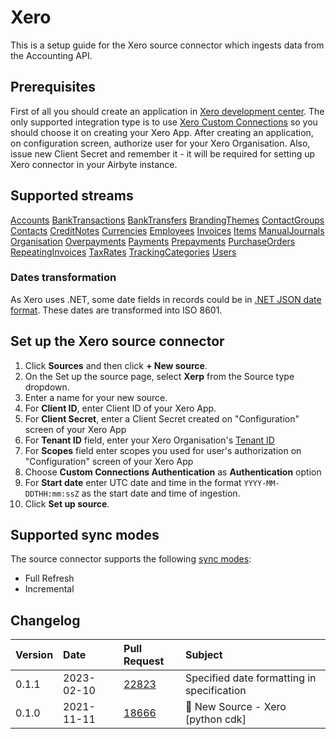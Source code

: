# Xero

This is a setup guide for the Xero source connector which ingests data from the Accounting API.

## Prerequisites

First of all you should create an application in [Xero development center](https://developer.xero.com/app/manage/). The only supported integration type is to use [Xero Custom Connections](https://developer.xero.com/documentation/guides/oauth2/custom-connections/developer) so you should choose it on creating your Xero App.
After creating an application, on configuration screen, authorize user for your Xero Organisation. Also, issue new Client Secret and remember it - it will be required for setting up Xero connector in your Airbyte instance.

## Supported streams

[Accounts](https://developer.xero.com/documentation/api/accounting/accounts)
[BankTransactions](https://developer.xero.com/documentation/api/accounting/banktransactions)
[BankTransfers](https://developer.xero.com/documentation/api/accounting/banktransfers)
[BrandingThemes](https://developer.xero.com/documentation/api/accounting/brandingthemes)
[ContactGroups](https://developer.xero.com/documentation/api/accounting/contactgroups)
[Contacts](https://developer.xero.com/documentation/api/accounting/contacts)
[CreditNotes](https://developer.xero.com/documentation/api/accounting/creditnotes)
[Currencies](https://developer.xero.com/documentation/api/accounting/currencies)
[Employees](https://developer.xero.com/documentation/api/accounting/employees)
[Invoices](https://developer.xero.com/documentation/api/accounting/invoices)
[Items](https://developer.xero.com/documentation/api/accounting/items)
[ManualJournals](https://developer.xero.com/documentation/api/accounting/manualjournals)
[Organisation](https://developer.xero.com/documentation/api/accounting/organisation)
[Overpayments](https://developer.xero.com/documentation/api/accounting/overpayments)
[Payments](https://developer.xero.com/documentation/api/accounting/payments)
[Prepayments](https://developer.xero.com/documentation/api/accounting/prepayments)
[PurchaseOrders](https://developer.xero.com/documentation/api/accounting/purchaseorders)
[RepeatingInvoices](https://developer.xero.com/documentation/api/accounting/repeatinginvoices)
[TaxRates](https://developer.xero.com/documentation/api/accounting/taxrates)
[TrackingCategories](https://developer.xero.com/documentation/api/accounting/trackingcategories)
[Users](https://developer.xero.com/documentation/api/accounting/users)

### Dates transformation

As Xero uses .NET, some date fields in records could be in [.NET JSON date format](https://developer.xero.com/documentation/api/accounting/requests-and-responses). These dates are transformed into ISO 8601.

## Set up the Xero source connector

1. Click **Sources** and then click **+ New source**.
2. On the Set up the source page, select **Xerp** from the Source type dropdown.
3. Enter a name for your new source.
4. For **Client ID**, enter Client ID of your Xero App.
5. For **Client Secret**, enter a Client Secret created on "Configuration" screen of your Xero App
6. For **Tenant ID** field, enter your Xero Organisation's [Tenant ID](https://developer.xero.com/documentation/guides/oauth2/auth-flow/#xero-tenants)
7. For **Scopes** field enter scopes you used for user's authorization on "Configuration" screen of your Xero App
8. Choose **Custom Connections Authentication** as **Authentication** option
9. For **Start date** enter UTC date and time in the format `YYYY-MM-DDTHH:mm:ssZ` as the start date and time of ingestion.
10. Click **Set up source**.

## Supported sync modes

The source connector supports the following [sync modes](https://docs.airbyte.com/cloud/core-concepts#connection-sync-modes):

- Full Refresh
- Incremental

## Changelog

| Version | Date       | Pull Request                                             | Subject                           |
| :------ | :--------- | :------------------------------------------------------- | :-------------------------------- |
| 0.1.1   | 2023-02-10 | [22823](https://github.com/airbytehq/airbyte/pull/22823) | Specified date formatting in specification |
| 0.1.0   | 2021-11-11 | [18666](https://github.com/airbytehq/airbyte/pull/18666) | 🎉 New Source - Xero [python cdk] |
